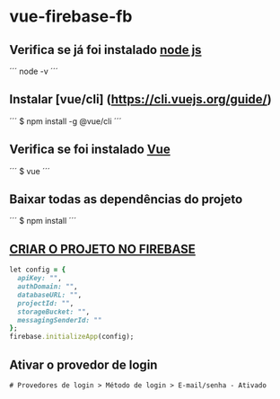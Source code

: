 # vue-firebase-fb

## Verifica se já foi instalado [node js](https://nodejs.org/en/)
´´´
node -v
´´´
## Instalar [vue/cli] (https://cli.vuejs.org/guide/)
´´´
$ npm install -g @vue/cli
´´´
## Verifica se foi instalado [Vue](https://vuejs.org/)
´´´
$ vue
´´´
## Baixar todas as dependências do projeto
´´´
$ npm install
´´´

## [CRIAR O PROJETO NO FIREBASE](https://console.firebase.google.com/project/crafrro/authentication/users)
```ruby
let config = {
  apiKey: "",
  authDomain: "",
  databaseURL: "",
  projectId: "",
  storageBucket: "",
  messagingSenderId: ""
};
firebase.initializeApp(config);
```

## Ativar o provedor de login
```
# Provedores de login > Método de login > E-mail/senha - Ativado
```
